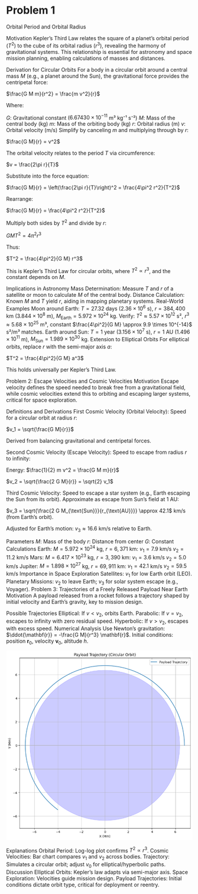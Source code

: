 # Problem 1
Orbital Period and Orbital Radius

Motivation
Kepler’s Third Law relates the square of a planet’s orbital period ($T^2$) to the cube of its orbital radius ($r^3$), revealing the harmony of gravitational systems. This relationship is essential for astronomy and space mission planning, enabling calculations of masses and distances.

Derivation for Circular Orbits
For a body in a circular orbit around a central mass $M$ (e.g., a planet around the Sun), the gravitational force provides the centripetal force:

$\frac{G M m}{r^2} = \frac{m v^2}{r}$

Where:

$G$: Gravitational constant ($6.67430 \times 10^{-11}$ m³ kg⁻¹ s⁻²)
$M$: Mass of the central body (kg)
$m$: Mass of the orbiting body (kg)
$r$: Orbital radius (m)
$v$: Orbital velocity (m/s)
Simplify by canceling $m$ and multiplying through by $r$:

$\frac{G M}{r} = v^2$

The orbital velocity relates to the period $T$ via circumference:

$v = \frac{2\pi r}{T}$

Substitute into the force equation:

$\frac{G M}{r} = \left(\frac{2\pi r}{T}\right)^2 = \frac{4\pi^2 r^2}{T^2}$

Rearrange:

$\frac{G M}{r} = \frac{4\pi^2 r^2}{T^2}$

Multiply both sides by $T^2$ and divide by $r$:

$G M T^2 = 4\pi^2 r^3$

Thus:

$T^2 = \frac{4\pi^2}{G M} r^3$

This is Kepler’s Third Law for circular orbits, where $T^2 \propto r^3$, and the constant depends on $M$.

Implications in Astronomy
Mass Determination: Measure $T$ and $r$ of a satellite or moon to calculate $M$ of the central body.
Distance Calculation: Known $M$ and $T$ yield $r$, aiding in mapping planetary systems.
Real-World Examples
Moon around Earth: $T = 27.32$ days ($2.36 \times 10^6$ s), $r = 384,400$ km ($3.844 \times 10^8$ m), $M_{\text{Earth}} = 5.972 \times 10^{24}$ kg. Verify: $T^2 \approx 5.57 \times 10^{12}$ s², $r^3 \approx 5.68 \times 10^{25}$ m³, constant $\frac{4\pi^2}{G M} \approx 9.9 \times 10^{-14}$ s²/m³ matches.
Earth around Sun: $T = 1$ year ($3.156 \times 10^7$ s), $r = 1$ AU ($1.496 \times 10^{11}$ m), $M_{\text{Sun}} = 1.989 \times 10^{30}$ kg.
Extension to Elliptical Orbits
For elliptical orbits, replace $r$ with the semi-major axis $a$:

$T^2 = \frac{4\pi^2}{G M} a^3$

This holds universally per Kepler’s Third Law.

Problem 2: Escape Velocities and Cosmic Velocities
Motivation
Escape velocity defines the speed needed to break free from a gravitational field, while cosmic velocities extend this to orbiting and escaping larger systems, critical for space exploration.

Definitions and Derivations
First Cosmic Velocity (Orbital Velocity):
Speed for a circular orbit at radius $r$:

$v_1 = \sqrt{\frac{G M}{r}}$

Derived from balancing gravitational and centripetal forces.

Second Cosmic Velocity (Escape Velocity):
Speed to escape from radius $r$ to infinity:

Energy: $\frac{1}{2} m v^2 = \frac{G M m}{r}$

$v_2 = \sqrt{\frac{2 G M}{r}} = \sqrt{2} v_1$

Third Cosmic Velocity:
Speed to escape a star system (e.g., Earth escaping the Sun from its orbit). Approximate as escape from Sun’s field at 1 AU:

$v_3 = \sqrt{\frac{2 G M_{\text{Sun}}}{r_{\text{AU}}}} \approx 42.1$ km/s (from Earth’s orbit).

Adjusted for Earth’s motion: $v_3 \approx 16.6$ km/s relative to Earth.

Parameters
$M$: Mass of the body
$r$: Distance from center
$G$: Constant
Calculations
Earth: $M = 5.972 \times 10^{24}$ kg, $r = 6,371$ km:
$v_1 = 7.9$ km/s
$v_2 = 11.2$ km/s
Mars: $M = 6.417 \times 10^{23}$ kg, $r = 3,390$ km:
$v_1 = 3.6$ km/s
$v_2 = 5.0$ km/s
Jupiter: $M = 1.898 \times 10^{27}$ kg, $r = 69,911$ km:
$v_1 = 42.1$ km/s
$v_2 = 59.5$ km/s
Importance in Space Exploration
Satellites: $v_1$ for low Earth orbit (LEO).
Planetary Missions: $v_2$ to leave Earth; $v_3$ for solar system escape (e.g., Voyager).
Problem 3: Trajectories of a Freely Released Payload Near Earth
Motivation
A payload released from a rocket follows a trajectory shaped by initial velocity and Earth’s gravity, key to mission design.

Possible Trajectories
Elliptical: If $v < v_2$, orbits Earth.
Parabolic: If $v = v_2$, escapes to infinity with zero residual speed.
Hyperbolic: If $v > v_2$, escapes with excess speed.
Numerical Analysis
Use Newton’s gravitation: $\ddot{\mathbf{r}} = -\frac{G M}{r^3} \mathbf{r}$. Initial conditions: position $\mathbf{r}_0$, velocity $\mathbf{v}_0$, altitude $h$.

![alt text](image.png)

Explanations
Orbital Period: Log-log plot confirms $T^2 \propto r^3$.
Cosmic Velocities: Bar chart compares $v_1$ and $v_2$ across bodies.
Trajectory: Simulates a circular orbit; adjust $v_0$ for elliptical/hyperbolic paths.
Discussion
Elliptical Orbits: Kepler’s law adapts via semi-major axis.
Space Exploration: Velocities guide mission design.
Payload Trajectories: Initial conditions dictate orbit type, critical for deployment or reentry.